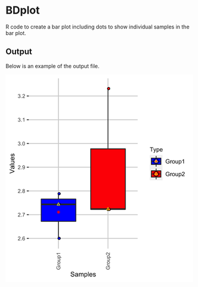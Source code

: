 # BDplot

R code to create a bar plot including dots to show individual samples in the bar plot. 

Output
-----------
Below is an example of the output file.

<img src="BDplots-Example.png">
